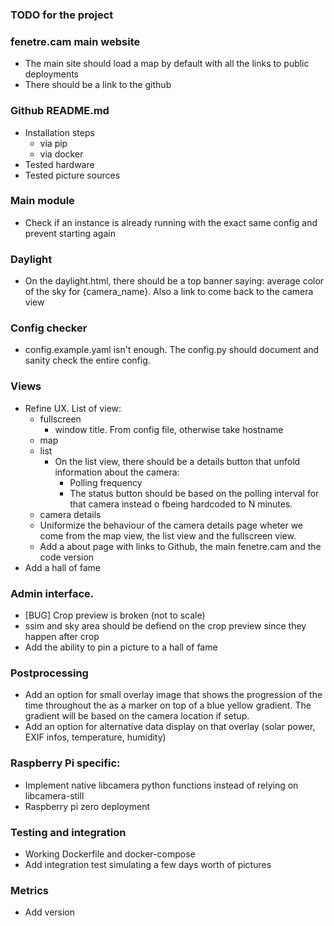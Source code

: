 ### TODO for the project

### fenetre.cam main website
- The main site should load a map by default with all the links to public deployments
- There should be a link to the github

### Github README.md
- Installation steps
  - via pip
  - via docker
- Tested hardware
- Tested picture sources


### Main module
- Check if an instance is already running with the exact same config and prevent starting again

### Daylight
- On the daylight.html, there should be a top banner saying: average color of the sky for {camera_name}. Also a link to come back to the camera view

### Config checker
- config.example.yaml isn't enough. The config.py should document and sanity check the entire config.

### Views
- Refine UX. List of view:
  - fullscreen
    - window title. From config file, otherwise take hostname
  - map
  - list
    - On the list view, there should be a details button that unfold information about the camera:
      - Polling frequency
      - The status button should be based on the polling interval for that camera instead o fbeing hardcoded to N minutes.
  - camera details
  - Uniformize the behaviour of the camera details page wheter we come from the map view, the list view and the fullscreen view.
  - Add a about page with links to Github, the main fenetre.cam and the code version
- Add a hall of fame

### Admin interface.
- [BUG] Crop preview is broken (not to scale)
- ssim and sky area should be defiend on the crop preview since they happen after crop
- Add the ability to pin a picture to a hall of fame

### Postprocessing
- Add an option for small overlay image that shows the progression of the time throughout the as a marker on top of a blue yellow gradient. The gradient will be based on the camera location if setup.
- Add an option for alternative data display on that overlay (solar power, EXIF infos, temperature, humidity)

### Raspberry Pi specific:
- Implement native libcamera python functions instead of relying on libcamera-still
- Raspberry pi zero deployment

### Testing and integration
- Working Dockerfile and docker-compose
- Add integration test simulating a few days worth of pictures

### Metrics
- Add version 

